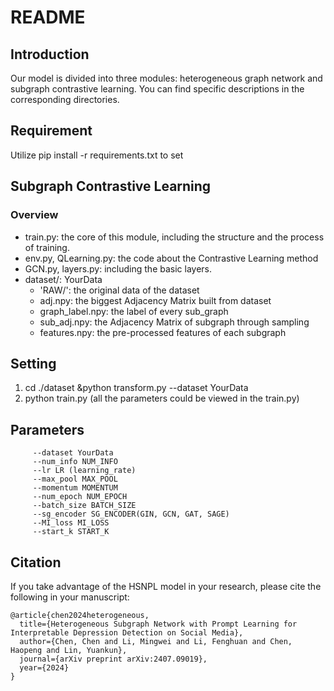 # README

## Introduction
Our model is divided into three modules: heterogeneous graph network and subgraph contrastive learning. You can find specific descriptions in the corresponding directories.

## Requirement
Utilize pip install -r requirements.txt to set 


## Subgraph Contrastive Learning

### Overview

- train.py: the core of this module, including the structure and the process of training.
- env.py, QLearning.py: the code about the Contrastive Learning method
- GCN.py, layers.py: including the basic layers.
- dataset/: YourData
  - 'RAW/': the original data of the dataset
  - adj.npy: the biggest Adjacency Matrix built from dataset
  - graph_label.npy: the label of every sub_graph
  - sub_adj.npy: the Adjacency Matrix of subgraph through sampling
  - features.npy: the pre-processed features of each subgraph


## Setting

1. cd ./dataset &python transform.py --dataset YourData
2. python train.py (all the parameters could be viewed in the train.py)

## Parameters
````
     --dataset YourData
     --num_info NUM_INFO
     --lr LR (learning_rate)
     --max_pool MAX_POOL
     --momentum MOMENTUM
     --num_epoch NUM_EPOCH
     --batch_size BATCH_SIZE
     --sg_encoder SG_ENCODER(GIN, GCN, GAT, SAGE)
     --MI_loss MI_LOSS
     --start_k START_K
````


## Citation
If you take advantage of the HSNPL model in your research, please cite the following in your manuscript:
```
@article{chen2024heterogeneous,
  title={Heterogeneous Subgraph Network with Prompt Learning for Interpretable Depression Detection on Social Media},
  author={Chen, Chen and Li, Mingwei and Li, Fenghuan and Chen, Haopeng and Lin, Yuankun},
  journal={arXiv preprint arXiv:2407.09019},
  year={2024}
}
```
